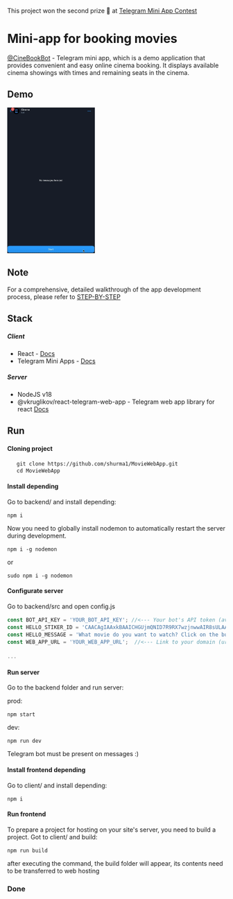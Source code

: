 This project won the second prize 🥈 at [Telegram Mini App Contest](https://contest.com/mini-apps)
# Mini-app for booking movies
[@CineBookBot](https://t.me/CineBookBot) - Telegram mini app, which is a demo application that provides convenient and easy online cinema booking. It displays available cinema showings with times and remaining seats in the cinema.

## Demo
<img src="demo.gif" alt="Demo video" width="40%">

## Note
For a comprehensive, detailed walkthrough of the app development process, please refer to [STEP-BY-STEP](STEP-BY-STEP.md)

## Stack
##### Client
  - React - [Docs](https://react.dev)
  - Telegram Mini Apps - [Docs](https://core.telegram.org/bots/webapps#implementing-mini-apps)
##### Server
  - NodeJS v18
  - @vkruglikov/react-telegram-web-app - Telegram web app library for react [Docs](https://github.com/vkruglikov/react-telegram-web-app)



## Run

#### Cloning project
 ```
    git clone https://github.com/shurma1/MovieWebApp.git
    cd MovieWebApp
 ```


#### Install depending
Go to backend/ and install depending:
```
npm i
```
Now you need to globally install nodemon to automatically restart the server during development.

```
npm i -g nodemon
```
or
```
sudo npm i -g nodemon
```

#### Configurate server
Go to backend/src and open config.js
```js
const BOT_API_KEY = 'YOUR_BOT_API_KEY'; //<--- Your bot's API token (available from @BotFather)
const HELLO_STIKER_ID = 'CAACAgIAAxkBAAICHGUjmQNID7R9RX7wzjnwwAIR8sULAAJHAANZu_wlXJ3WrE3fYSwwBA';
const HELLO_MESSAGE = 'What movie do you want to watch? Click on the button below and book your tickets.';
const WEB_APP_URL = 'YOUR_WEB_APP_URL';  //<--- Link to your domain (url address where the web application will work)
 
...
```

#### Run server
Go to the backend folder and run server:

prod:
```
npm start
```
dev:
```
npm run dev
```
Telegram bot must be present on messages :)

#### Install frontend depending
Go to client/ and install depending:
```
npm i
```

#### Run frontend
To prepare a project for hosting on your site's server, you need to build a project. Got to client/ and build:
```
npm run build
```
after executing the command, the build folder will appear, its contents need to be transferred to web hosting

### Done









  
